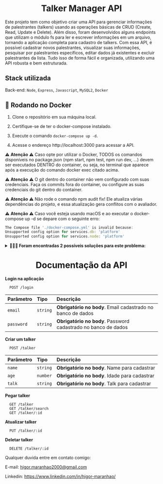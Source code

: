 <h1 align="center">Talker Manager API</h1>

Este projeto tem como objetivo criar uma API para gerenciar informações de palestrantes (talkers) usando as operações básicas de CRUD (Create, Read, Update e Delete). Além disso, foram desenvolvidos alguns endpoints que utilizam o módulo fs para ler e escrever informações em um arquivo, tornando a aplicação completa para cadastro de talkers. Com essa API, é possível cadastrar novos palestrantes, visualizar suas informações, pesquisar por palestrantes específicos, editar dados já existentes e excluir palestrantes da lista. Tudo isso de forma fácil e organizada, utilizando uma API robusta e bem estruturada.

<h2>Stack utilizada</h2>

Back-end: `Node`, `Express`, `Javascript`, `MySQL2`, `Docker`

<h2>🐋 Rodando no Docker</h2>

1. Clone o repositório em sua máquina local.

2. Certifique-se de ter o docker-compose instalado.

3. Execute o comando `docker-compose up -d`.

4. Acesse o endereço http://localhost:3000 para acessar a API.

⚠️ **Atenção** ⚠️ Caso opte por utilizar o Docker, TODOS os comandos disponíveis no package.json (npm start, npm test, npm run dev, ...) devem ser executados DENTRO do container, ou seja, no terminal que aparece após a execução do comando docker exec citado acima.

⚠️ **Atenção** ⚠️ O git dentro do container não vem configurado com suas credenciais. Faça os commits fora do container, ou configure as suas credenciais do git dentro do container.

⚠️ **Atenção** ⚠️ Não rode o comando npm audit fix! Ele atualiza várias dependências do projeto, e essa atualização gera conflitos com o avaliador.

⚠️ **Atenção** ⚠️ Caso você esteja usando macOS e ao executar o docker-compose up -d se depare com o seguinte erro:

```typescript
The Compose file './docker-compose.yml' is invalid because:
Unsupported config option for services.db: 'platform'
Unsupported config option for services.node: 'platform'
```

<details>
  <summary><strong>🤷🏽‍♀️ Foram encontradas 2 possíveis soluções para este problema:</strong></summary><br />

- Você pode adicionar manualmente a option platform: linux/amd64 no service do banco de dados no arquivo docker-compose.yml do projeto, mas essa é uma solução local e você deverá reproduzir isso para os outros projetos.

- Você pode adicionar manualmente nos arquivos .bashrc, .zshenv ou .zshrc do seu computador a linha export DOCKER_DEFAULT_PLATFORM=linux/amd64, essa é uma solução global. As soluções foram com base nesta fonte.
</details>

<h1 align="center">Documentação da API</h1>

**Login na aplicação**

```http
  POST /login
```

| Parâmetro  | Tipo     | Descrição                                                      |
| :--------- | :------- | :------------------------------------------------------------- |
| `email`    | `string` | **Obrigatório no body**. Email cadastrado no banco de dados    |
| `password` | `string` | **Obrigatório no body**. Password cadastrado no banco de dados |

**Criar um talker**

```http
  POST /talker
```

| Parâmetro | Tipo     | Descrição                                     |
| :-------- | :------- | :-------------------------------------------- |
| `name`    | `string` | **Obrigatório no body**. Name para cadastrar  |
| `age`     | `number` | **Obrigatório no body**. Idade para cadastrar |
| `talk`    | `string` | **Obrigatório no body**. Talk para cadastrar  |

**Pegar talker**

```http
  GET /talker
  GET /talker/search
  GET /talker/:id
```

**Atualizar talker**

```http
  PUT /talker/:id
```

**Deletar talker**

```http
  DELETE /talker/:id
```

Qualquer duvida entre em contato comigo:

E-mail: higor.maranhao2000@gmail.com

Linkedin: https://www.linkedin.com/in/higor-maranhao/
